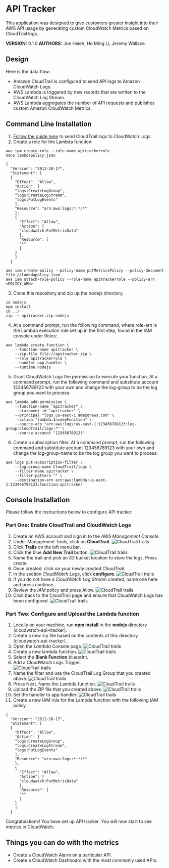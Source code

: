 # API Tracker

This application was designed to give customers greater insight into their AWS API usage by generating custom CloudWatch Metrics based on CloudTrail logs.

**VERSION:** 0.1.0
**AUTHORS:** Joe Hsieh, Ho Ming Li, Jeremy Wallace

## Design

Here is the data flow:
- Amazon CloudTrail is configured to send API logs to Amazon CloudWatch Logs.
- AWS Lambda is triggered by new records that are written to the CloudWatch Log Stream.
- AWS Lambda aggregates the number of API requests and publishes custom Amazon CloudWatch Metrics.

## Command Line Installation

1. [Follow the guide here](http://docs.aws.amazon.com/awscloudtrail/latest/userguide/send-cloudtrail-events-to-cloudwatch-logs.html) to send CloudTrail logs to CloudWatch Logs.
2. Create a role for the Lambda function:

  ```
  aws iam create-role --role-name apitrackerrole
  nano lambdapolicy.json

  {
    "Version": "2012-10-17",
    "Statement": [
    {
      "Effect": "Allow",
      "Action": [
      "logs:CreateLogGroup",
      "logs:CreateLogStream",
      "logs:PutLogEvents"
      ],
      "Resource": "arn:aws:logs:*:*:*"
      },
      {
        "Effect": "Allow",
        "Action": [
        "cloudwatch:PutMetricData"
        ],
        "Resource": [
        "*"
        ]
      }
      ]
    }

  aws iam create-policy --policy-name putMetricsPolicy --policy-document file://lambdapolicy.json
  aws iam attach-role-policy --role-name apitrackerrole --policy-arn <POLICY_ARN>
  ```
3. Clone this repository and zip up the nodejs directory.

  ```
  cd nodejs
  npm install
  cd ../
  zip -r apitracker.zip nodejs
  ```
4. At a command prompt, run the following command, where role-arn is the Lambda execution role set up in the first step, found in the IAM console under Roles:

  ```
  aws lambda create-function \
      --function-name apitracker \
      --zip-file file://apitracker.zip \
      --role apitrackerrole \
      --handler app.handler \
      --runtime nodejs
  ```
5. Grant CloudWatch Logs the permission to execute your function. At a command prompt, run the following command and substitute account 123456789123 with your own and change the log-group to be the log group you want to process:

  ```
  aws lambda add-permission \
      --function-name "apitracker" \
      --statement-id "apitracker" \
      --principal "logs.us-east-1.amazonaws.com" \
      --action "lambda:InvokeFunction" \
      --source-arn "arn:aws:logs:us-east-1:123456789123:log-group:CloudTrail/logs:*" \
      --source-account "123456789123"
  ```
6. Create a subscription filter. At a command prompt, run the following command and substitute account 123456789123 with your own and change the log-group-name to be the log group you want to process:

  ```
  aws logs put-subscription-filter \
      --log-group-name CloudTrail/logs \
      --filter-name apitracker \
      --filter-pattern "" \
      --destination-arn arn:aws:lambda:us-east-1:123456789123:function:apitracker
  ```

## Console Installation

Please follow the instructions below to configure API tracker.

### Part One: Enable CloudTrail and CloudWatch Logs

1. Create an AWS account and sign in to the *AWS Management Console*.
2. Under Management Tools, click on **CloudTrail**.
![CloudTrail trails](images/apitracker.1.png)
3. Click **Trails** on the left menu bar.
4. Click the blue **Add New Trail** button.
![CloudTrail trails](images/apitracker.2.png)
5. Name the trail and pick an *S3* bucket location to store the logs. Press create.
6. Once created, click on your newly created *CloudTrail*.
7. In the section *CloudWatch Logs*, click **configure**.
![CloudTrail trails](images/apitracker.3.png)
8. If you do not have a *CloudWatch Log Stream* created, name one here and press continue.
9. Review the *IAM* policy and press Allow.
![CloudTrail trails](images/apitracker.4.png)
10. Click back to the CloudTrail page and ensure that CloudWatch Logs has been configured.
![CloudTrail trails](images/apitracker.5.png)

### Part Two: Configure and Upload the Lambda function

1. Locally on your machine, run **npm install** in the **nodejs** directory (cloudwatch-api-tracker).
2. Create a new zip file based on the contents of this directory (cloudwatch-api-tracker).
3. Open the *Lambda* Console page.
![CloudTrail trails](images/apitracker.7.png)
4. Create a new lambda function.
![CloudTrail trails](images/apitracker.8.png)
5. Select the **Blank Function** blueprint.
6. Add a CloudWatch Logs Trigger.  
![CloudTrail trails](images/apitracker.10.png)
7. Name the filter and use the CloudTrail Log Group that you created above.
![CloudTrail trails](images/apitracker.13.png)
8. Press Next. Name the Lambda function.
![CloudTrail trails](images/apitracker.14.png)
9. Upload the ZIP file that you created above.
![CloudTrail trails](images/apitracker.15.png)
10. Set the handler to app.handler.
![CloudTrail trails](images/apitracker.16.png)
11. Create a new IAM role for the Lambda function with the following IAM policy.
```
{
  "Version": "2012-10-17",
  "Statement": [
  {
    "Effect": "Allow",
    "Action": [
    "logs:CreateLogGroup",
    "logs:CreateLogStream",
    "logs:PutLogEvents"
    ],
    "Resource": "arn:aws:logs:*:*:*"
    },
    {
      "Effect": "Allow",
      "Action": [
      "cloudwatch:PutMetricData"
      ],
      "Resource": [
      "*"
      ]
    }
    ]
  }
```

Congratulations! You have set up API tracker. You will now start to see metrics in CloudWatch.

## Things you can do with the metrics

- Create a CloudWatch Alarm on a particular API.
- Create a CloudWatch Dashboard with the most commonly used APIs.
